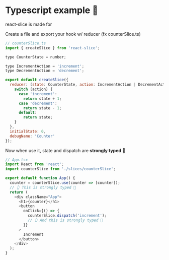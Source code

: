 # Typescript example 💙

react-slice is made for

Create a file and export your hook w/ reducer (fx counterSlice.ts)

```js
// counterSlice.ts
import { createSlice } from 'react-slice';

type CounterState = number;

type IncrementAction = 'increment';
type DecrementAction = 'decrement';

export default createSlice({
  reducer: (state: CounterState, action: IncrementAction | DecrementAction) => {
    switch (action) {
      case 'increment':
        return state + 1;
      case 'decrement':
        return state - 1;
      default:
        return state;
    }
  },
  initialState: 0,
  debugName: 'Counter'
});
```

Now when use it, state and dispatch are **strongly typed** 💪

```js
// App.tsx
import React from 'react';
import counterSlice from './slices/counterSlice';

export default function App() {
  counter = counterSlice.use(counter => [counter]);
  // 👆 This is strongly typed 💪
  return (
    <div className="App">
      <h1>{counter}</h1>
      <button
        onClick={() => {
          counterSlice.dispatch('increment');
          // 👆 And this is strongly typed 💪
        }}
      >
        Increment
      </button>
    </div>
  );
}
```
